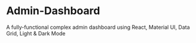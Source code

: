 # Admin-Dashboard
A fully-functional complex admin dashboard using React, Material UI, Data Grid, Light &amp; Dark Mode
